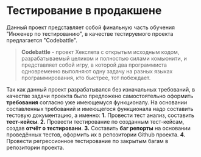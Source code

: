 # Тестирование в продакшене
Данный проект представляет собой финальную часть обучения "Инженер по тестированию", в качестве тестируемого проекта предлагается "Codebattle".
> **Codebattle** - проект Хекслета с открытым исходным кодом, разрабатываемый целиком и полностью силами комьюнити, и представляет собой игру, в которой два программиста одновременно выполняют одну задачу на разных языках программирования, кто быстрее, тот побеждает.

Так как данный проект разрабатывался без изначальных требований, в качестве задачи проекта было предложено самостоятельно оформить **требования** согласно уже имеющемуся функционалу.
На основании составленных требований и имеющегося функционала надо составить тестовую документацию, а именно:
**1.** Провести тест анализ, составить **тест-кейсы**.
**2.** Провести тестирование по созданным тест-кейсам, создав **отчёт о тестировани**.
**3.** Составить **баг репорты** на основании проведённых тестов, оформить их в репозитории Github проекта.
**4.** Провести регрессионное тестирование по закрытым багам в репозитории проекта.
